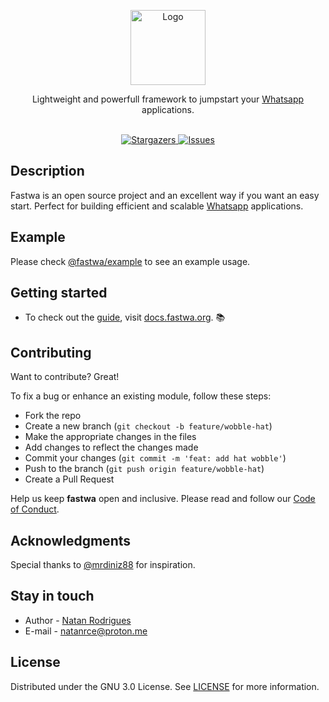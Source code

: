 <p align="center">
  <a href="https://github.com/fastwa/fastwa" target="blank">
    <img src="https://avatars.githubusercontent.com/u/118643349" width="120" alt="Logo" />
  </a>
</p>

<p align="center">
  <p align="center">
   Lightweight and powerfull framework to jumpstart your <a href="http://web.whatsapp.com/" target="blank">Whatsapp</a> applications.
    <br/>
    <br/>
  </p>
</p>

<p align="center">
  <a href="https://github.com/fastwa/fastwa" target="_blank">
    <img src="https://img.shields.io/github/stars/fastwa/fastwa" alt="Stargazers" />
  </a>
  <a href="https://github.com/fastwa/fastwa" target="_blank">
    <img src="https://img.shields.io/github/issues/fastwa/fastwa" alt="Issues" />
  </a>
</p>

## Description

Fastwa is an open source project and an excellent way if you want an easy start. Perfect for building efficient and scalable [Whatsapp](https://web.whatsapp.com) applications.

## Example
Please check [@fastwa/example](https://github.com/fastwa/example) to see an example usage.

## Getting started
* To check out the [guide](https://docs.fastwa.org), visit [docs.fastwa.org](https://docs.fastwa.org). 📚

## Contributing

Want to contribute? Great!

To fix a bug or enhance an existing module, follow these steps:

* Fork the repo
* Create a new branch (`git checkout -b feature/wobble-hat`)
* Make the appropriate changes in the files
* Add changes to reflect the changes made
* Commit your changes (`git commit -m 'feat: add hat wobble'`)
* Push to the branch (`git push origin feature/wobble-hat`)
* Create a Pull Request

Help us keep **fastwa** open and inclusive. Please read and follow our [Code of Conduct](https://github.com/fastwa/fastwa/blob/main/CODE_OF_CONDUCT.md).

## Acknowledgments
Special thanks to [@mrdiniz88](https://github.com/mrdiniz88) for inspiration.

## Stay in touch

* Author - [Natan Rodrigues](https://github.com/Nata4n)
* E-mail - [natanrce@proton.me](mailto:natanrce@proton.me)

## License

Distributed under the GNU 3.0 License. See [LICENSE](https://github.com/fastwa/fastwa/blob/main/LICENSE) for more information.
